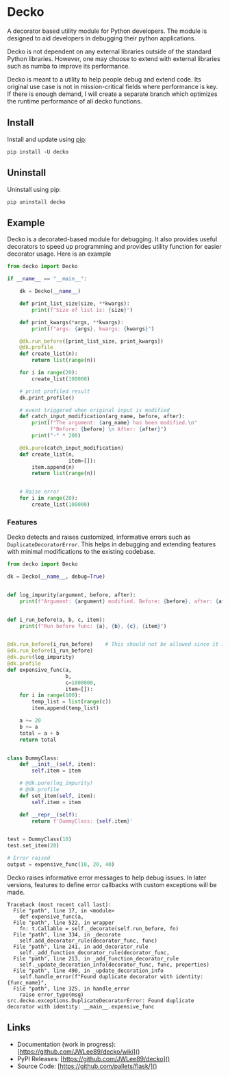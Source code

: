 # Decko

A decorator based utility module for Python developers. The module is designed to 
aid developers in debugging their python applications.

Decko is not dependent on any external libraries outside of the standard Python libraries.
However, one may choose to extend with external libraries such as numba to improve its performance. 

Decko is meant to a utility to help people debug and extend code. Its original use case is not in
mission-critical fields where performance is key. 
If there is enough demand, I will create a separate branch which optimizes the runtime performance
of all decko functions.

## Install

Install and update using [pip](https://pypi.org/project/pip/):

```shell
pip install -U decko
```

## Uninstall 

Uninstall using pip:

```shell
pip uninstall decko
```

## Example

Decko is a decorated-based module for debugging. 
It also provides useful decorators to speed up programming and provides utility 
function for easier decorator usage. Here is an example

```python
from decko import Decko

if __name__ == "__main__":

    dk = Decko(__name__)

    def print_list_size(size, **kwargs):
        print(f"Size of list is: {size}")

    def print_kwargs(*args, **kwargs):
        print(f"args: {args}, kwargs: {kwargs}")

    @dk.run_before([print_list_size, print_kwargs])
    @dk.profile
    def create_list(n):
        return list(range(n))

    for i in range(20):
        create_list(100000)

    # print profiled result
    dk.print_profile()

    # event triggered when original input is modified
    def catch_input_modification(arg_name, before, after):
        print(f"The argument: {arg_name} has been modified.\n"
              f"Before: {before} \n After: {after}")
        print("-" * 200)

    @dk.pure(catch_input_modification)
    def create_list(n,
                    item=[]):
        item.append(n)
        return list(range(n))


    # Raise error
    for i in range(20):
        create_list(100000)
```

### Features

Decko detects and raises customized, informative errors such as `DuplicateDecoratorError`.
This helps in debugging and extending features with minimal modifications to the existing
codebase.

```python
from decko import Decko

dk = Decko(__name__, debug=True)


def log_impurity(argument, before, after):
    print(f"Argument: {argument} modified. Before: {before}, after: {after}")


def i_run_before(a, b, c, item):
    print(f"Run before func: {a}, {b}, {c}, {item}")


@dk.run_before(i_run_before)    # This should not be allowed since it is a duplicate
@dk.run_before(i_run_before)  
@dk.pure(log_impurity)
@dk.profile
def expensive_func(a,
                   b,
                   c=1000000,
                   item=[]):
    for i in range(100):
        temp_list = list(range(c))
        item.append(temp_list)

    a += 20
    b += a
    total = a + b
    return total


class DummyClass:
    def __init__(self, item):
        self.item = item

    # @dk.pure(log_impurity)
    # @dk.profile
    def set_item(self, item):
        self.item = item

    def __repr__(self):
        return f'DummyClass: {self.item}'


test = DummyClass(10)
test.set_item(20)

# Error raised
output = expensive_func(10, 20, 40)
```

Decko raises informative error messages to help debug issues.
In later versions, features to define error callbacks with custom exceptions will be made.

```shell
Traceback (most recent call last):
  File "path", line 17, in <module>
    def expensive_func(a,
  File "path", line 522, in wrapper
    fn: t.Callable = self._decorate(self.run_before, fn)
  File "path", line 334, in _decorate
    self.add_decorator_rule(decorator_func, func)
  File "path", line 241, in add_decorator_rule
    self._add_function_decorator_rule(decorator_func,
  File "path", line 213, in _add_function_decorator_rule
    self._update_decoration_info(decorator_func, func, properties)
  File "path", line 490, in _update_decoration_info
    self.handle_error(f"Found duplicate decorator with identity: {func_name}",
  File "path", line 325, in handle_error
    raise error_type(msg)
src.decko.exceptions.DuplicateDecoratorError: Found duplicate decorator with identity: __main__.expensive_func
```

## Links

- Documentation (work in progress): [https://github.com/JWLee89/decko/wiki]()
- PyPI Releases: [https://github.com/JWLee89/decko]()
- Source Code: [https://github.com/pallets/flask/]()

